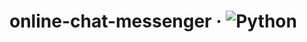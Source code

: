 # online-chat-messenger &middot; ![Python](https://img.shields.io/badge/Python-3776AB?logo=python&logoColor=white)
